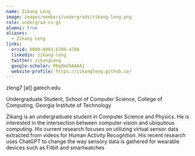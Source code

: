 ```yaml
---
name: Zikang Leng
image: images/members/undergrads/zikang-leng.png
role: undergrad-cs-gt
alumni: true
aliases:
  - Zikang Leng
links:
  orcid: 0000-0001-6789-4780
  linkedin: zikang-leng 
  twitter: zikangLeng
  google-scholar: P6qXmC8AAAAJ
  website-profile: https://zikangleng.github.io/
---
```


zleng7 [at] gatech.edu

Undergraduate Student, School of Computer Science, College of Computing, Georgia Institute of Technology

Zikang is an undergraduate student in Computer Science and Physics. He is interested in the intersection between computer vision and ubiquitous computing. His current research focuses on utilizing virtual sensor data extracted from videos for Human Activity Recognition. His recent research uses ChatGPT to change the way sensory data is gathered for wearable devices such as Fitbit and smartwatches


